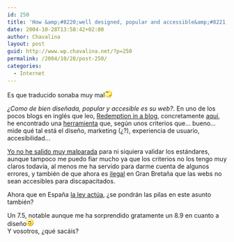 ```yaml
---
id: 250
title: 'How &amp;#8220;well designed, popular and accessible&amp;#8221; is your website?'
date: 2004-10-28T13:58:42+02:00
author: Chavalina
layout: post
guid: http://www.wp.chavalina.net/?p=250
permalink: /2004/10/28/post-250/
categories:
  - Internet
---
```

Es que traducido sonaba muy mal![emo](/imagenes/emoticonos/pensativo.gif) 

_¿Como de bien diseñada, popular y accesible es su web?_. En uno de los pocos blogs en inglés que leo, <a href="http://blog.codefront.net/" target="_blank">Redemption in a blog</a>, concretamente <a href="http://blog.codefront.net/archives/2004/10/27/how-well-designed-popular-and-accessible-is-your-website/" target="_blank">aquí</a>, he encontrado una <a href="http://sitescore.silktide.com/index.php" target="_blank">herramienta</a> que, según unos criterios que… bueno… mide qué tal está el diseño, marketing (¿?), experiencia de usuario, accesibilidad…

<a href="http://sitescore.silktide.com/index.php?node=612&#038;pagetree=&#038;mode=&#038;form_refresh=0&#038;form1=1&#038;f1_url=www.chavalina.net&#038;f1_ok=Test&#038;pagetree=" target="_blank">Yo no he salido muy malparada</a> para ni siquiera validar los estándares, aunque tampoco me puedo fiar mucho ya que los criterios no los tengo muy claros todavía, al menos me ha servido para darme cuenta de algunos errores, y también de que ahora es <a href="http://www.silktide.com/index.php?pagename=belegal" target="_blank">ilegal</a> en Gran Bretaña que las webs no sean accesibles para discapacitados.

Ahora que en España <a href="http://www.internautas.org/article.php?sid=1846" target="_blank">la ley actúa</a>, ¿se pondrán las pilas en este asunto también?

Un 7.5, notable aunque me ha sorprendido gratamente un 8.9 en cuanto a diseño![emo](/imagenes/emoticonos/sonrisa.gif)  
Y vosotros, ¿qué sacáis?